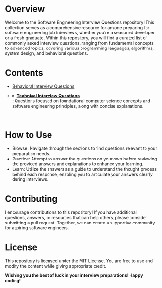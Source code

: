 # Overview

Welcome to the Software Engineering Interview Questions repository! This collection serves as a comprehensive resource for anyone preparing for software engineering job interviews, whether you’re a seasoned developer or a fresh graduate. Within this repository, you will find a curated list of commonly asked interview questions, ranging from fundamental concepts to advanced topics, covering various programming languages, algorithms, system design, and behavioral questions.

# Contents

- <a href="https://github.com/elsaaeid/Software-Engineering-Interview-Questions/tree/master/Behavioral-interview-questions">
						Behavioral Interview Questions
</a>

- <details>
					<summary>
				    <b>
					    <a href="https://github.com/elsaaeid/Software-Engineering-Interview-Questions/tree/master/Technical-interview-questions">
				      		Technical Interview Questions
					    </a>
				    </b>
				  </summary>
					<br/>
					  <ul>
						  <li>
							<details>
								<summary>
							    <b>
								    <a href="https://github.com/elsaaeid/Software-Engineering-Interview-Questions/tree/master/Technical-interview-questions/Programming%20Languages">
								    Programming Languages:
								    </a>
							    </b>
							  </summary>
							<br/>
						  	<ul>
								<li>
								<a href="https://github.com/elsaaeid/Software-Engineering-Interview-Questions/tree/master/Technical-interview-questions/Programming%20Languages/Python">
								Python
								</a>
								</li>
								<li>
									<a href="https://github.com/elsaaeid/Software-Engineering-Interview-Questions/tree/master/Technical-interview-questions/Programming%20Languages/C%2C%20C%2B%2B">
									C, C++
									</a>
								</li>
								<li>
									<a href="https://github.com/elsaaeid/Software-Engineering-Interview-Questions/tree/master/Technical-interview-questions/Programming%20Languages/Ruby">
									Ruby</a>
								</li>
		      					</ul>
							</details>  
						  </li>
						  <li>
							<a href="https://github.com/elsaaeid/Software-Engineering-Interview-Questions/tree/master/Technical-interview-questions/Shell%20Scripting">
							Shell Scripting
							</a>
						</li>
						<li>
							<details>
								<summary>
							    <b>
								    <a href="https://github.com/elsaaeid/Software-Engineering-Interview-Questions/tree/master/Technical-interview-questions/Frontend%20Interview%20Questions">
							      		Frontend Interview Questions:
								    </a>
							    </b>
							  </summary>
								<br/>
								  <ul>
									<li>
										<a href="https://github.com/elsaaeid/Software-Engineering-Interview-Questions/tree/master/Technical-interview-questions/Frontend%20Interview%20Questions/HTML">
										HTML
										</a>
									</li>
									<li>
										<a href="https://github.com/elsaaeid/Software-Engineering-Interview-Questions/tree/master/Technical-interview-questions/Frontend%20Interview%20Questions/Stylesheet">Stylesheet:</a>
										<ul>
											<li>
												<a href="https://github.com/elsaaeid/Software-Engineering-Interview-Questions/tree/master/Technical-interview-questions/Frontend%20Interview%20Questions/Stylesheet/CSS">
												CSS
												</a>
											</li>
											<li>
												<a href="https://github.com/elsaaeid/Software-Engineering-Interview-Questions/tree/master/Technical-interview-questions/Frontend%20Interview%20Questions/Stylesheet/Sass%20and%20Less">
												Sass and Less
												</a>
											</li>
										</ul>
									</li>
									<li>
										<a href="https://github.com/elsaaeid/Software-Engineering-Interview-Questions/tree/master/Technical-interview-questions/Frontend%20Interview%20Questions/Javascript">
										Javascript
										</a>
									</li>
									<li>
										<a href="https://github.com/elsaaeid/Software-Engineering-Interview-Questions/tree/master/Technical-interview-questions/Frontend%20Interview%20Questions/TypeScript">
										TypeScript
										</a>
									</li>
									<li>
										<a href="https://github.com/elsaaeid/Software-Engineering-Interview-Questions/tree/master/Technical-interview-questions/Frontend%20Interview%20Questions/React%20js">
										React js
										</a>
									</li>
								</ul>
							</details>
						</li>
						<li>
							<details>
								<summary>
							    <b>
								    <a href="https://github.com/elsaaeid/Software-Engineering-Interview-Questions/tree/master/Technical-interview-questions/Backend%20Interview%20Questions">
							      		Backend Interview Questions:
								    </a>
							    </b>
							  </summary>
								<br/>
								  <ul>
									<li>
										<a href="https://github.com/elsaaeid/Software-Engineering-Interview-Questions/tree/master/Technical-interview-questions/Backend%20Interview%20Questions/Development%20with%20Express">
										Development with Express
										</a>
									</li>
									<li>
										<a href="https://github.com/elsaaeid/Software-Engineering-Interview-Questions/tree/master/Technical-interview-questions/Backend%20Interview%20Questions/Development%20with%20PHP">
										Development with PHP
										</a>
									</li>
									<li>
										<a href="https://github.com/elsaaeid/Software-Engineering-Interview-Questions/tree/master/Technical-interview-questions/Backend%20Interview%20Questions/Development%20with%20Laravel">
										Development with Laravel
										</a>
									</li>
									  <li>
										<a href="https://github.com/elsaaeid/Software-Engineering-Interview-Questions/tree/master/Technical-interview-questions/Backend%20Interview%20Questions/Development%20with%20Flask">
										Development with Flask
										</a>
									</li>
								</ul>
							</details>
						</li>
	    				</ul>
				</details>: Questions focused on foundational computer science concepts and software engineering principles, along with concise explanations.

<br />

# How to Use
- Browse: Navigate through the sections to find questions relevant to your preparation needs.
- Practice: Attempt to answer the questions on your own before reviewing the provided answers and explanations to enhance your learning.
- Learn: Utilize the answers as a guide to understand the thought process behind each response, enabling you to articulate your answers clearly during interviews.


# Contributing
I encourage contributions to this repository! If you have additional questions, answers, or resources that can help others, please consider submitting a pull request. Together, we can create a supportive community for aspiring software engineers.


# License
This repository is licensed under the MIT License. You are free to use and modify the content while giving appropriate credit.

****Wishing you the best of luck in your interview preparations! Happy coding!****

